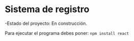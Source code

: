 <h1>Sistema de registro</h1>

-Estado del proyecto: En construcción.

Para ejecutar el programa debes poner: 
````npm install react````
